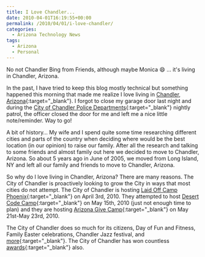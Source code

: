 ```yaml
---
title: I Love Chandler...
date: 2010-04-01T16:19:55+00:00
permalink: /2010/04/01/i-love-chandler/
categories:
  - Arizona Technology News
tags:
  - Arizona
  - Personal
---
```

No not Chandler Bing from Friends, although maybe Monica :smile: … it's living in Chandler, Arizona.

In the past, I have tried to keep this blog mostly technical but something happened this morning that made me realize I love living in [Chandler, Arizona](https://www.chandleraz.gov "City of Chandler web site."){:target="_blank"}. I forgot to close my garage door last night and during the [City of Chandler Police Departments](https://chandlerpd.com){:target="_blank"} nightly patrol, the officer closed the door for me and left me a nice little note/reminder. Way to go!

A bit of history… My wife and I spend quite some time researching different cities and parts of the country when deciding where would be the best location (in our opinion) to raise our family. After all the research and talking to some friends and almost family out here we decided to move to Chandler, Arizona. So about 5 years ago in June of 2005, we moved from Long Island, NY and left all our family and friends to move to Chandler, Arizona.

So why do I love living in Chandler, Arizona? There are many reasons. The City of Chandler is proactively looking to grow the City in ways that most cities do not attempt.  The City of Chandler is hosting [Laid Off Camp Phoenix](https://laidoffcampphoenix.com){:target="_blank"} on April 3rd, 2010.  They attempted to host [Desert Code Camp](https://desertcodecamp.com){:target="_blank"} on May 15th, 2010 (just not enough time to plan) and they are hosting [Arizona Give Camp](https://azgivecamp.org/Home.aspx){:target="_blank"} on May 21st-May 23rd, 2010.

The City of Chandler does so much for its citizens, Day of Fun and Fitness, Family Easter celebrations, Chandler Jazz festival,  and [more](https://www.chandleraz.gov/newsreleasearchive.aspx){:target="_blank"}. The City of Chandler has won countless [awards](https://www.chandleraz.gov/default.aspx?pageid=22){:target="_blank"} also.
